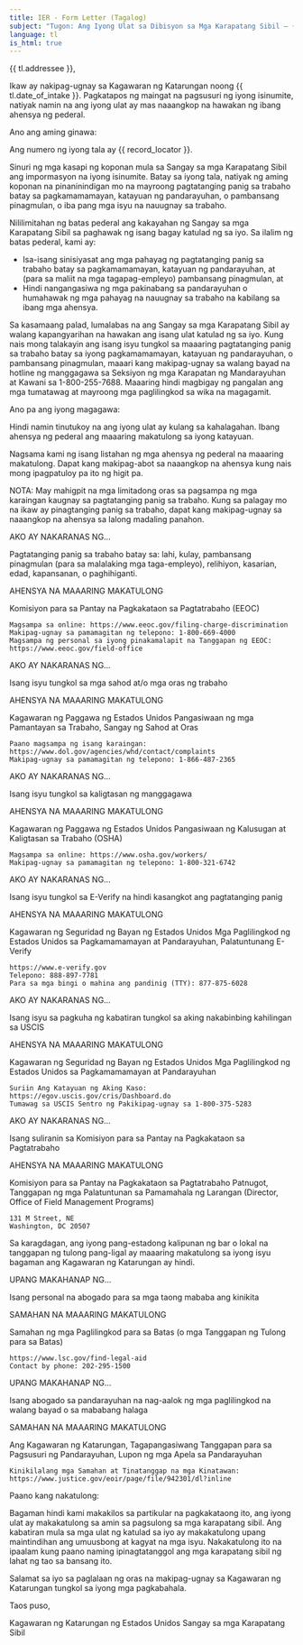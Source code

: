```yaml
---
title: IER - Form Letter (Tagalog)
subject: "Tugon: Ang Iyong Ulat sa Dibisyon sa Mga Karapatang Sibil – {{ record_locator }} mula sa Seksyon na {{ tl.section_name }}"
language: tl
is_html: true
---
```

{{ tl.addressee }},

Ikaw ay nakipag-ugnay sa Kagawaran ng Katarungan noong {{ tl.date_of_intake }}.  Pagkatapos ng maingat na pagsusuri ng iyong isinumite, natiyak namin na ang iyong ulat ay mas naaangkop na hawakan ng ibang ahensya ng pederal.


Ano ang aming ginawa:

Ang numero ng iyong tala ay {{ record_locator }}.

Sinuri ng mga kasapi ng koponan mula sa Sangay sa mga Karapatang Sibil ang impormasyon na iyong isinumite.  Batay sa iyong tala, natiyak ng aming koponan na pinaninindigan mo na mayroong pagtatanging panig sa trabaho batay sa pagkamamamayan, katayuan ng pandarayuhan, o pambansang pinagmulan, o iba pang mga isyu na nauugnay sa trabaho.

Nililimitahan ng batas pederal ang kakayahan ng Sangay sa mga Karapatang Sibil sa paghawak ng isang bagay katulad ng sa iyo.  Sa ilalim ng batas pederal, kami ay:

  - Isa-isang sinisiyasat ang mga pahayag ng pagtatanging panig sa trabaho batay sa pagkamamamayan, katayuan ng pandarayuhan, at (para sa maliit na mga tagapag-empleyo) pambansang pinagmulan, at
  - Hindi nangangasiwa ng mga pakinabang sa pandarayuhan o humahawak ng mga pahayag na nauugnay sa trabaho na kabilang sa ibang mga ahensya.

Sa kasamaang palad, lumalabas na ang Sangay sa mga Karapatang Sibil ay walang kapangyarihan na hawakan ang isang ulat katulad ng sa iyo.  Kung nais mong talakayin ang isang isyu tungkol sa maaaring pagtatanging panig sa trabaho batay sa iyong pagkamamamayan, katayuan ng pandarayuhan, o pambansang pinagmulan, maaari kang makipag-ugnay sa walang bayad na hotline ng manggagawa sa Seksiyon ng mga Karapatan ng Mandarayuhan at Kawani sa 1-800-255-7688.  Maaaring hindi magbigay ng pangalan ang mga tumatawag at mayroong mga paglilingkod sa wika na magagamit.


Ano pa ang iyong magagawa:

Hindi namin tinutukoy na ang iyong ulat ay kulang sa kahalagahan.  Ibang ahensya ng pederal ang maaaring makatulong sa iyong katayuan.

Nagsama kami ng isang listahan ng mga ahensya ng pederal na maaaring makatulong.  Dapat kang makipag-abot sa naaangkop na ahensya kung nais mong ipagpatuloy pa ito ng higit pa.

NOTA: May mahigpit na mga limitadong oras sa pagsampa ng mga karaingan kaugnay sa pagtatanging panig sa trabaho.  Kung sa palagay mo na ikaw ay pinagtanging panig sa trabaho, dapat kang makipag-ugnay sa naaangkop na ahensya sa lalong madaling panahon.


AKO AY NAKARANAS NG…

Pagtatanging panig sa trabaho batay sa: lahi, kulay, pambansang pinagmulan (para sa malalaking mga taga-empleyo), relihiyon, kasarian, edad, kapansanan, o paghihiganti.

AHENSYA NA MAAARING MAKATULONG

Komisiyon para sa Pantay na Pagkakataon sa Pagtatrabaho (EEOC)

    Magsampa sa online: https://www.eeoc.gov/filing-charge-discrimination
    Makipag-ugnay sa pamamagitan ng telepono: 1-800-669-4000
    Magsampa ng personal sa iyong pinakamalapit na Tanggapan ng EEOC: https://www.eeoc.gov/field-office


AKO AY NAKARANAS NG…

Isang isyu tungkol sa mga sahod at/o mga oras ng trabaho

AHENSYA NA MAAARING MAKATULONG

Kagawaran ng Paggawa ng Estados Unidos
Pangasiwaan ng mga Pamantayan sa Trabaho, Sangay ng Sahod at Oras

    Paano magsampa ng isang karaingan: https://www.dol.gov/agencies/whd/contact/complaints
    Makipag-ugnay sa pamamagitan ng telepono: 1-866-487-2365


AKO AY NAKARANAS NG…

Isang isyu tungkol sa kaligtasan ng manggagawa

AHENSYA NA MAAARING MAKATULONG

Kagawaran ng Paggawa ng Estados Unidos
Pangasiwaan ng Kalusugan at Kaligtasan sa Trabaho (OSHA)

    Magsampa sa online: https://www.osha.gov/workers/
    Makipag-ugnay sa pamamagitan ng telepono: 1-800-321-6742


AKO AY NAKARANAS NG…

Isang isyu tungkol sa E-Verify na hindi kasangkot ang pagtatanging panig

AHENSYA NA MAAARING MAKATULONG

Kagawaran ng Seguridad ng Bayan ng Estados Unidos
Mga Paglilingkod ng Estados Unidos sa Pagkamamamayan at Pandarayuhan, Palatuntunang E-Verify

    https://www.e-verify.gov
    Telepono: 888-897-7781
    Para sa mga bingi o mahina ang pandinig (TTY): 877-875-6028


AKO AY NAKARANAS NG…

Isang isyu sa pagkuha ng kabatiran tungkol sa aking nakabinbing kahilingan sa USCIS

AHENSYA NA MAAARING MAKATULONG

Kagawaran ng Seguridad ng Bayan ng Estados Unidos
Mga Paglilingkod ng Estados Unidos sa Pagkamamamayan at Pandarayuhan

    Suriin Ang Katayuan ng Aking Kaso: https://egov.uscis.gov/cris/Dashboard.do
    Tumawag sa USCIS Sentro ng Pakikipag-ugnay sa 1-800-375-5283


AKO AY NAKARANAS NG…

Isang suliranin sa Komisiyon para sa Pantay na Pagkakataon sa Pagtatrabaho

AHENSYA NA MAAARING MAKATULONG

Komisiyon para sa Pantay na Pagkakataon sa Pagtatrabaho
Patnugot, Tanggapan ng mga Palatuntunan sa Pamamahala ng Larangan (Director, Office of Field Management Programs)

    131 M Street, NE 
    Washington, DC 20507


Sa karagdagan, ang iyong pang-estadong kalipunan ng bar o lokal na tanggapan ng tulong pang-ligal ay maaaring makatulong sa iyong isyu bagaman ang Kagawaran ng Katarungan ay hindi.


UPANG MAKAHANAP NG…

Isang personal na abogado para sa mga taong mababa ang kinikita

SAMAHAN NA MAAARING MAKATULONG

Samahan ng mga Paglilingkod para sa Batas (o mga Tanggapan ng Tulong para sa Batas)

    https://www.lsc.gov/find-legal-aid
    Contact by phone: 202-295-1500


UPANG MAKAHANAP NG…

Isang abogado sa pandarayuhan na nag-aalok ng mga paglilingkod na walang bayad o sa mababang halaga

SAMAHAN NA MAAARING MAKATULONG

Ang Kagawaran ng Katarungan, Tagapangasiwang Tanggapan para sa Pagsusuri ng Pandarayuhan, Lupon ng mga Apela sa Pandarayuhan

    Kinikilalang mga Samahan at Tinatanggap na mga Kinatawan: https://www.justice.gov/eoir/page/file/942301/dl?inline


Paano kang nakatulong:

Bagaman hindi kami makakilos sa partikular na pagkakataong ito, ang iyong ulat ay makakatulong sa amin sa pagsulong sa mga karapatang sibil.  Ang kabatiran mula sa mga ulat ng katulad sa iyo ay makakatulong upang maintindihan ang umuusbong at kagyat na mga isyu.  Nakakatulong ito na ipaalam kung paano naming ipinagtatanggol ang mga karapatang sibil ng lahat ng tao sa bansang ito.

Salamat sa iyo sa paglalaan ng oras na makipag-ugnay sa Kagawaran ng Katarungan tungkol sa iyong mga pagkabahala.


Taos puso,

Kagawaran ng Katarungan ng Estados Unidos
Sangay sa mga Karapatang Sibil
